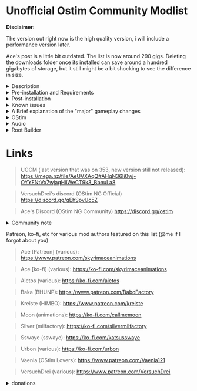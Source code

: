 # Unofficial Ostim Community Modlist

**Disclaimer:**

The version out right now is the high quality version, i will include a performance version later.

Ace's post is a little bit outdated. The list is now around 290 gigs. Deleting the downloads folder once its installed can save around a hundred gigabytes of storage, but it still might be a bit shocking to see the difference in size.

<details>
 <summary>Description</summary>

 ### Description
 
 
* What this isnt

This is not pornrim with barely clothed women, public masturebation, and sexually aggressive wolves, nor it is a hyperrealistic soulslike with a grueling survival mode and a map size that rivals Daggerfall. It's also not an Elysium Remastered clone (no disrespect to the author) with the small addition of OStim.

* What this is

 It's an aesthetically pleasing and immersive overhaul for nearly every aspect of the game that happens to add some spicy roleplay opportunities. The game is a complete sandbox, and you are a murderhobo with a freaky voice.

The gameplay mods are customizable enhancers to the experience. A lot of subjective quest mods were avoided because they could cause unnecessary bloat.

</details>

<details>
 <summary>Pre-installation and Requirements</summary>
 
 ### Preinstallation
 
 It is recommended that you start with a clean, unmodified, and up to date installation of Skyrim through the Steam store (no GOG, sorry). A modified version may fail to install properly, if at all.
 If you downgraded, validate your files by going to your library, right clicking "The Elder Scrolls V: Skyrim Special Edition", select properties, local files, and then click verify integrity of game files. Alternatively, you can completely uninstall the game and all related files and then reinstall it. After thats done, you can proceed with the installation.
 
 ### Requirements
 
 The only hard requirements to run this modlist are a CPU with AVX2 support and ~250 gigs of storage available.
 
> Recommended specs for 1080p:
> 
> CPU: Ryzen 5 5600/intel i5 11600
>  
> GPU: RTX 3060 8gb/RX 6600 8gb
>  
> RAM: 16gb ddr4 @2666 mhz
> 
> ~~Basically just generic gaming pc built after 2020~~
> 
> Obviously if your hardware is better, there shouldn't be any issues.
 
 I tried to keep the textures around 1-2k, but a few misc items, notably mountains and skin textures, are higher resolution. While the graphical fidelity isn't anywhere near as high as some modlists, it accomplishes my goal of making a list that looks nice, runs nice, and "feels" nice.
 
 ### Previous Versions
 
 If you were using a previous version of this list, it is recommended that you *completely uninstall it* before updating to the new version. It's also recommended to start a completely new save, if you really need to use your current save you can clean your save using Fallrim tools, but this may be unstable.
 
 </details>
 
 <details>
   <summary>Post-installation</summary>
 
### Alternate Start
 
 I didn't go with the generic alternate start because I'm super funny and quirky. Instead, Realm of Lorkhan is used, so make your murderhobo and have fun. If you get a message like "OStim not ready for installation", don't worry, its just script lag.
 
 ### Game settings and MCM
 
* Audio
 
Audio balance is not preconfigured, if you're fine with the base audio settings, then you have nothing to worry about. If you're not, open up the audio settings and change it to your liking.
 
* Open Animation Replacer
 
 The default key to open the menu for this is Scroll Lock. This might conflict with other mods you want to install, so feel free to change it at any point.
 
* Improved Camera
 
 While the OStim fpv camera settings do come pre-installed, the camera still uses the default settings until you change it. To open up the Improved Camera menu, just hold shift and hit the "home" key on your keyboard. You can either use the OStim camera settings (recommended) or modify it in any way you'd like
 
* Minimap
 
Hit "n" to toggle the minimap on and off, its position is customizable in its ini file
 
* Kreate
 
 Kreate is an in game gui that allows you to modify your weather/lighting/time of day whenever you want without the use of console commands. While it can be used for super complex things (like Skies Above), I just use it for screenshots. It's default key is END
 

 
 </details>
 
 
<details>
  <summary>Known issues</summary>
 
 ### Bugs and Installation Failures
 
 * **Low FPS In Whiterun:** This isn't really a bug, just a side effect of the exterior mods and the density of the grass. It's potentially the heaviest area in the game.
 
 * **Weird AI Pathing in Whiterun:** Most likely a navmesh problem, working on it
 
 This list only really gets updated whenever any of the major mods it uses do, so small bugs may survive for a while. If you find any anything, please report them to me on discord @arnoldp
 
If for any reason the Wabbajack installation fails, please DM me

On the off chance that the game doesnt automatically downgrade, you can use the patcher below.

https://www.nexusmods.com/skyrimspecialedition/mods/57618
 
 </details>
 
<details>
  <summary>A Brief explanation of the "major" gameplay changes</summary>
 
 ### Gameplay changes and rebalancing
 
 
 * Melee
 
Melee combat is handled by ADXP + One Click Power Attack NG, and Valvalis Combat - Visceral Tactics. Valvalis is a patch that allows the mods Precision, Valhalla Combat, and Valravyn to work together in a cohesive way and introduce new mechanics like timed blocks/attacks, stamina based combat, and better AI. Dodge - MCO/DXP is also included becuase of course it is, who do you think I am?
 
Tap V to step dodge, double tap to roll. Hold left click for continued normal attacks, or hold shift and tap right click for a power attack. Power attacks can be chained. You can configure your keybinds in their respective MCMs.

Chemmings Nordic animations for ADXP/MCO were chosen because I just felt like it would fit the best, but you are free to swap it out with any ADXP/MCO compatible moveset you'd like.

You are free to disable all of this, as long as you rerun Nemesis. The mods can be found in the ***Gameplay - Melee*** separator.
 
 * Magic
 
Magic has had dozens of new spells added to the game, some spells are easily aquired and some are hidden throughout the world. I also included Spellsiphon, an incredibly unique gameplay mod you can be integrated into any magic oriented playstyle

 * Races
 
Racial abilities are covered by a combination of Mannaz and Freyr. These mods overhaul the generic racial abilities and provide unique standing stone abilities based on your race. This makes races a more important part of character creation, but not to the point where there is a clearly defined "meta"

 * Perks
 
Perks are handled by Vokrii. This is an extremely lightweight and minimalistic approach to perk overhauls. You can enjoy the small quality of life improvements it makes without being overwhelmed by an absurd number of changes.

 * Vampires and Werewolves
 
Lycanthropy and Vampirism are handled by Growl and Sacrilege. These two mods, like Vokrii, make small adjustments to the balance of these "diseases" that allows for more diverse and fun playstyles.

 * Stealth
 
Stealth had a few changes to make the vanilla thief more interesting. Book of Shadows adds several new systems such as takedowns, smokebombs, and more. Take a Peak is also included, and allows you to simply look through keyholes, maybe you'll see something fun? :^)
 
 * Survival
 
 Survival is handled by Sunhelm Survival and Camping Lite. These two mods are lightweight, customizable, and entirely optional. There's a small quest that involves sleeping in a bed if you'd like to start survival mode, but you can also enable/disable it through the MCM.
 
 * Camera
 
 True directional movement and Smoothcam are used to make third person gameplay feel a bit more modern. I included a few smoothcam presets, but theres hundreds that you can download off of Nexus if you dont like either of them (or you can just turn off smoothcam in the MCM). First person is handled by Improved Camera. It comes with an optional configuration for clippingless fpv OStim scenes
 
 * User Interface
 
 The vanilla UI has been completely overhauled by several, fully customizable mods. While the HUD has been pre-configured, feel free to modify it in any way youd like. Everything used is found in the **UI** section.
 
 * Followers
 
 Several new and fully voiced followers have been added to the game, some of which even have OStim supported "romance" *wink*

 Vanilla followers are managed using Amazing Follower Tweeks. Please do not port any non-vanilla voiced follower into the framework. It will most likely break them..
 
 Almost all of these gameplay mods can be completely ignored, or fully embraced. The choice is yours.
 
 </details>
 
  <details>
  <summary>OStim</summary>
  
  ### OStim
  
  I tried as hard as I could to integrate this in way that makes sense and doesnt disrupt gameplay. It isnt perfect, but its getting there. Since this is the primary focus of this list and sets it apart from other mod lists, id be here all day if I listed every add-on used. Heres a few of my favorites though.
 
 * Rift's Rest
 
 A Witcher style brothel located in Riften. There's a few short stories centered around it that you might enjoy. 
 
 * OStim NPCs
 
 Allows NPCs to engage in scenes without your input. You might find some bandits having fun in a cave and you might hear some noises coming from a locked door in your local inn
  
 * OStim Lovers
 
 This is a mod that adds fully voiced romance options to several vanilla NPCs, think of it as a newer Armorous Adventures. It was mainly intended for a female PC, but its 2023 so use it as you see fit
  
> OStim and its add-ons are configurable through their respective MCMs, most of them are neatly grouped together and can be found by just typing "O" in the MCM filter.
 
 Remember, OStim isnt just about sex, it adds another level of depth and realism to the game.
  
 </details>
 
<details>
 <summary>Audio</summary>

 # Audio

 While this list isn't built to be an auditory experience, I am still a bit of an audiophile, so naturally some things have been changed
 
 ### SFX
 
 Every vanilla sound has been improved or changed. A lot of these changes can be subjective, but luckily they can all be easily disabled by scrolling down to the ***Sounds*** seperator in MO2
 
 ### Music
 
 Just like SFX, the vanilla OST has improved clarity and several new songs have been added. This kind of stuff is rather subjective so feel free to disable Around the Fire, Nyghtfall, and Nordenhamr, if you only want the vanilla OST. 
 
 </details>
 
<details>
  <summary>Root Builder</summary>
 
 ### Root builder
 
 This is a MO2 plugin that can be used for anything that needs to be installed to the root directory of your game. This allows for easy management of things like skse, engine fixes, and ENB presets. While it can usually install simple things like older ENBs just fine, you should still make sure its done properly.
 
 To install a mod through root builder, select manual
 
 ![image](https://github.com/ArnoldDP/OStim-Community-Modlist/assets/122011472/b62aa5e3-ead0-4928-a00a-0649b42f94f7)
 
 Right click <data> and create a new directory named "root"
 
 Drag everything that should be installed to the root directory of your game into the "root" folder that you just created. Disable everything else.
 
 ![image](https://github.com/ArnoldDP/OStim-Community-Modlist/assets/122011472/77ba3828-d458-403a-b683-874c3b90c7b2)
 
Now just click okay. You can manage this like any other mod.
 
ReShade can also be managed by root builder, but the setup can be a bit more finnicky. First install the reshade preset youd like to the version of the game that comes with this modlist. Now create an empty mod in MO2, open it in explorer and create a "root" folder inside of it. Drag and drop all of the files that ReShade installed into that root folder that you just created. If you're confused by the initial ReShade installation process, Sswaye has written an excellent guide that can be found here https://www.nexusmods.com/skyrimspecialedition/mods/78502


 
 ### Parallax

Most of the included textures are Complex Parallax compatible. If an ENB preset you installed doesnt have complex parallax enabled by default, open up the enbseries.ini, and change the following settings to look like this

 1. EnableTerrainParallax=false
 2. EnableComplexGrass=true
 3. EnableComplexGrassCollisions=true
 4. EnableTerrainBlending=true
 5. EnableComplexParallax=true
 6. EnableComplexParallaxShadows=true
 7. EnableComplexTerrainParallax=true
 8. EnableComplexTerrainParallaxShadows=true

 
 If any of these lines are missing from the enbseries.ini, you can simply copy and paste the missing lines into the file. It will work just fine.

If you want to run NAT, Azurite, Vivid Weathers, or Aequinoctium weathers, you should enable ***FWMF for Fantasy Paper Maps Weather and Lighting Fix.esp***

![image](https://user-images.githubusercontent.com/122011472/224233588-68c316a5-8cc2-4849-aa24-9caad041069c.png)
 
 </details>
 

# Links

>UOCM (last version that was on 353, new version still not released): https://mega.nz/file/AeUVXAqQ#AHqN36Ii0wj-OYYFNtVx7wjaqHilWeCT9k3_BbnuLa8

>VersuchDrei's discord (OStim NG Official) https://discord.gg/qEhSpvUc5Z
 
>Ace's Discord (OStim NG Community) https://discord.gg/ostim
 
 <details>
  <summary>Community note</summary>
  
  ### There are two discords

  I do not care about the drama, I will not take part in it. Feel free to join both discords or just one, it makes no difference to me.
  
 </details>
 
Patreon, ko-fi, etc for various mod authors featured on this list (@me if I forgot about you)
 
>Ace [Patreon] (various): https://www.patreon.com/skyrimaceanimations

>Ace [ko-fi] (various): https://ko-fi.com/skyrimaceanimations
 
>Aietos (various): https://ko-fi.com/aietos
 
>Baka (BHUNP): https://www.patreon.com/BaboFactory
 
>Kreiste (HIMBO): https://www.patreon.com/kreiste

>Moon (animations): https://ko-fi.com/callmemoon

>Silver (milfactory): https://ko-fi.com/silvermilfactory

>Sswaye (sswaye): https://ko-fi.com/katsusswaye
 
>Urbon (various): https://ko-fi.com/urbon

>Vaenia (OStim Lovers): https://www.patreon.com/Vaenia121
 
>VersuchDrei (various): https://www.patreon.com/VersuchDrei
 
 <Details>
  <summary>donations</summary>
 
  I am simply compiling a list that I would be making for myself anyways. If you feel the need to donate, spin a wheel and pick any of the amazing authors featured in this list. They have put in hundreds, if not thousands, of hours of work to make Skyrim as good of a game as it is today.
  
  </details>
